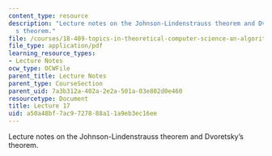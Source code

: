 ```yaml
---
content_type: resource
description: "Lecture notes on the Johnson-Lindenstrauss theorem and Dvoretsky\u2019\
  s theorem."
file: /courses/18-409-topics-in-theoretical-computer-science-an-algorithmists-toolkit-fall-2009/a50a48bf7ac9727888a11a9eb3ec16ee_MIT18_409F09_scribe17.pdf
file_type: application/pdf
learning_resource_types:
- Lecture Notes
ocw_type: OCWFile
parent_title: Lecture Notes
parent_type: CourseSection
parent_uid: 7a3b312a-402a-2e2a-501a-03e802d0e460
resourcetype: Document
title: Lecture 17
uid: a50a48bf-7ac9-7278-88a1-1a9eb3ec16ee
---
```

Lecture notes on the Johnson-Lindenstrauss theorem and Dvoretsky’s theorem.

